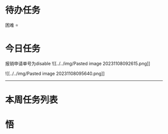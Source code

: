 # 待办任务


困难
⭐

# 今日任务

报销申请单号为disable
![[../../img/Pasted image 20231108092615.png]]


![[../../img/Pasted image 20231108095640.png]]


------
# 本周任务列表



# 悟